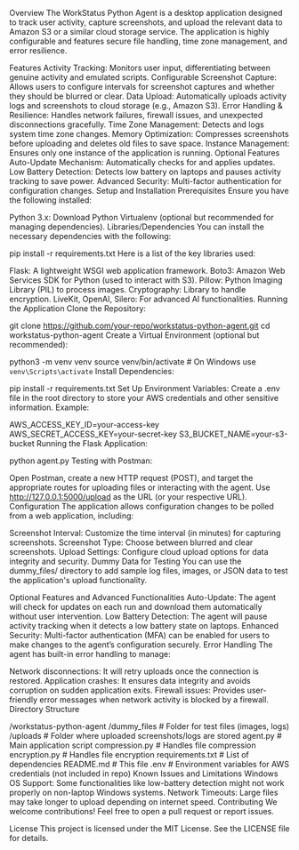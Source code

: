 Overview
The WorkStatus Python Agent is a desktop application designed to track user activity, capture screenshots, and upload the relevant data to Amazon S3 or a similar cloud storage service. The application is highly configurable and features secure file handling, time zone management, and error resilience.

Features
Activity Tracking: Monitors user input, differentiating between genuine activity and emulated scripts.
Configurable Screenshot Capture: Allows users to configure intervals for screenshot captures and whether they should be blurred or clear.
Data Upload: Automatically uploads activity logs and screenshots to cloud storage (e.g., Amazon S3).
Error Handling & Resilience: Handles network failures, firewall issues, and unexpected disconnections gracefully.
Time Zone Management: Detects and logs system time zone changes.
Memory Optimization: Compresses screenshots before uploading and deletes old files to save space.
Instance Management: Ensures only one instance of the application is running.
Optional Features
Auto-Update Mechanism: Automatically checks for and applies updates.
Low Battery Detection: Detects low battery on laptops and pauses activity tracking to save power.
Advanced Security: Multi-factor authentication for configuration changes.
Setup and Installation
Prerequisites
Ensure you have the following installed:

Python 3.x: Download Python
Virtualenv (optional but recommended for managing dependencies).
Libraries/Dependencies
You can install the necessary dependencies with the following:

pip install -r requirements.txt
Here is a list of the key libraries used:

Flask: A lightweight WSGI web application framework.
Boto3: Amazon Web Services SDK for Python (used to interact with S3).
Pillow: Python Imaging Library (PIL) to process images.
Cryptography: Library to handle encryption.
LiveKit, OpenAI, Silero: For advanced AI functionalities.
Running the Application
Clone the Repository:

git clone https://github.com/your-repo/workstatus-python-agent.git
cd workstatus-python-agent
Create a Virtual Environment (optional but recommended):

python3 -m venv venv
source venv/bin/activate  # On Windows use `venv\Scripts\activate`
Install Dependencies:


pip install -r requirements.txt
Set Up Environment Variables: Create a .env file in the root directory to store your AWS credentials and other sensitive information. Example:


AWS_ACCESS_KEY_ID=your-access-key
AWS_SECRET_ACCESS_KEY=your-secret-key
S3_BUCKET_NAME=your-s3-bucket
Running the Flask Application:

python agent.py
Testing with Postman:

Open Postman, create a new HTTP request (POST), and target the appropriate routes for uploading files or interacting with the agent.
Use http://127.0.0.1:5000/upload as the URL (or your respective URL).
Configuration
The application allows configuration changes to be polled from a web application, including:

Screenshot Interval: Customize the time interval (in minutes) for capturing screenshots.
Screenshot Type: Choose between blurred and clear screenshots.
Upload Settings: Configure cloud upload options for data integrity and security.
Dummy Data for Testing
You can use the dummy_files/ directory to add sample log files, images, or JSON data to test the application's upload functionality.

Optional Features and Advanced Functionalities
Auto-Update: The agent will check for updates on each run and download them automatically without user intervention.
Low Battery Detection: The agent will pause activity tracking when it detects a low battery state on laptops.
Enhanced Security: Multi-factor authentication (MFA) can be enabled for users to make changes to the agent’s configuration securely.
Error Handling
The agent has built-in error handling to manage:

Network disconnections: It will retry uploads once the connection is restored.
Application crashes: It ensures data integrity and avoids corruption on sudden application exits.
Firewall issues: Provides user-friendly error messages when network activity is blocked by a firewall.
Directory Structure

/workstatus-python-agent
    /dummy_files              # Folder for test files (images, logs)
    /uploads                  # Folder where uploaded screenshots/logs are stored
    agent.py                  # Main application script
    compression.py            # Handles file compression
    encryption.py             # Handles file encryption
    requirements.txt          # List of dependencies
    README.md                 # This file
    .env                      # Environment variables for AWS credentials (not included in repo)
Known Issues and Limitations
Windows OS Support: Some functionalities like low-battery detection might not work properly on non-laptop Windows systems.
Network Timeouts: Large files may take longer to upload depending on internet speed.
Contributing
We welcome contributions! Feel free to open a pull request or report issues.

License
This project is licensed under the MIT License. See the LICENSE file for details.
